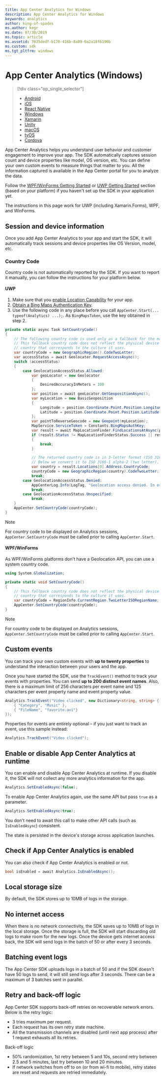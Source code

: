 ```yaml
---
title: App Center Analytics for Windows
description: App Center Analytics for Windows
keywords: analytics
author: king-of-spades
ms.author: kegr
ms.date: 07/30/2019
ms.topic: article
ms.assetid: 7835dedf-b170-416b-8a89-0a2a18f6196b
ms.custom: sdk
ms.tgt_pltfrm: windows
---
```


# App Center Analytics (Windows)

> [!div  class="op_single_selector"]
> * [Android](android.md)
> * [iOS](ios.md)
> * [React Native](react-native.md)
> * [Windows](windows.md)
> * [Xamarin](xamarin.md)
> * [Unity](unity.md)
> * [macOS](macos.md)
> * [tvOS](tvos.md)
> * [Cordova](cordova.md)

App Center Analytics helps you understand user behavior and customer engagement to improve your app. The SDK automatically captures session count and device properties like model, OS version, etc. You can define your own custom events to measure things that matter to you. All the information captured is available in the App Center portal for you to analyze the data.

Follow the [WPF/WinForms Getting Started](~/sdk/getting-started/wpf-winforms.md) or [UWP Getting Started](~/sdk/getting-started/uwp.md) section (based on your platform) if you haven't set up the SDK in your application yet.

The instructions in this page work for UWP (including Xamarin.Forms), WPF, and WinForms.

## Session and device information

Once you add App Center Analytics to your app and start the SDK, it will automatically track sessions and device properties like OS Version, model, etc.

### Country Code

Country code is not automatically reported by the SDK. If you want to report it manually, you can follow the instructions for your platform below.

#### UWP

1. Make sure that you [enable Location Capability](https://docs.microsoft.com/windows/uwp/maps-and-location/get-location#enable-the-location-capability) for your app.
2. [Obtain a Bing Maps Authentication Key](https://docs.microsoft.com/windows/uwp/maps-and-location/authentication-key#get-a-key).
3. Use the following code in any place before you call `AppCenter.Start(... typeof(Analytics) ...);`. 
	As `BingMapsToken`, use the key obtained in step 2.

```csharp
private static async Task SetCountryCode()
{
    // The following country code is used only as a fallback for the main implementation.
    // This fallback country code does not reflect the physical device location, but rather the
    // country that corresponds to the culture it uses.
    var countryCode = new GeographicRegion().CodeTwoLetter;
    var accessStatus = await Geolocator.RequestAccessAsync();
    switch (accessStatus)
    {
        case GeolocationAccessStatus.Allowed:
            var geoLocator = new Geolocator
            {
                DesiredAccuracyInMeters = 100
            };
            var position = await geoLocator.GetGeopositionAsync();
            var myLocation = new BasicGeoposition
            {
                Longitude = position.Coordinate.Point.Position.Longitude,
                Latitude = position.Coordinate.Point.Position.Latitude
            };
            var pointToReverseGeocode = new Geopoint(myLocation);
            MapService.ServiceToken = Constants.BingMapsAuthKey;
            var result = await MapLocationFinder.FindLocationsAtAsync(pointToReverseGeocode);
            if (result.Status != MapLocationFinderStatus.Success || result.Locations == null || result.Locations.Count == 0)
            {
                break;
            }

            // The returned country code is in 3-letter format (ISO 3166-1 alpha-3).
            // Below we convert it to ISO 3166-1 alpha-2 (two letter).
            var country = result.Locations[0].Address.CountryCode;
            countryCode = new GeographicRegion(country).CodeTwoLetter;
            break;
        case GeolocationAccessStatus.Denied:
            AppCenterLog.Info(LogTag, "Geolocation access denied. In order to set country code in App Center, enable location service in Windows 10.");
            break;
        case GeolocationAccessStatus.Unspecified:
            break;
    }
    AppCenter.SetCountryCode(countryCode);
}
```

> [!NOTE]
> For country code to be displayed on Analytics sessions, `AppCenter.SetCountryCode` must be called prior to calling
> `AppCenter.Start`.

#### WPF/WinForms

As WPF/WinForms platforms don't have a Geolocation API, you can use a system country code.

```csharp
using System.Globalization;

private static void SetCountryCode()
{
    // This fallback country code does not reflect the physical device location, but rather the
    // country that corresponds to the culture it uses.
    var countryCode = RegionInfo.CurrentRegion.TwoLetterISORegionName;
    AppCenter.SetCountryCode(countryCode);
}
```

> [!NOTE]
> For country code to be displayed on Analytics sessions, `AppCenter.SetCountryCode` must be called prior to calling
> `AppCenter.Start`.

## Custom events

You can track your own custom events with **up to twenty properties** to understand the interaction between your users and the app.

Once you have started the SDK, use the `TrackEvent()` method to track your events with properties. You can send **up to 200 distinct event names**. Also, there is a maximum limit of 256 characters per event name and 125 characters per event property name and event property value.

```csharp
Analytics.TrackEvent("Video clicked", new Dictionary<string, string> {
    { "Category", "Music" },
    { "FileName", "favorite.avi"}
});
```

Properties for events are entirely optional – if you just want to track an event, use this sample instead:

```csharp
Analytics.TrackEvent("Video clicked");
```

## Enable or disable App Center Analytics at runtime

You can enable and disable App Center Analytics at runtime. If you disable it, the SDK will not collect any more analytics information for the app.

```csharp
Analytics.SetEnabledAsync(false);
```

To enable App Center Analytics again, use the same API but pass `true` as a parameter.

```csharp
Analytics.SetEnabledAsync(true);
```

You don't need to await this call to make other API calls (such as `IsEnabledAsync`) consistent.

The state is persisted in the device's storage across application launches.

## Check if App Center Analytics is enabled

You can also check if App Center Analytics is enabled or not.

```csharp
bool isEnabled = await Analytics.IsEnabledAsync();
```

## Local storage size

By default, the SDK stores up to 10MB of logs in the storage.

## No internet access

When there is no network connectivity, the SDK saves up to 10MB of logs in the local storage. Once the storage is full, the SDK will start discarding old logs to make room for the new logs. Once the device gets internet access back, the SDK will send logs in the batch of 50 or after every 3 seconds.

## Batching event logs

The App Center SDK uploads logs in a batch of 50 and if the SDK doesn't have 50 logs to send, it will still send logs after 3 seconds. There can be a maximum of 3 batches sent in parallel.

## Retry and back-off logic

App Center SDK supports back-off retries on recoverable network errors. Below is the retry logic:

* 3 tries maximum per request.
* Each request has its own retry state machine.
* All the transmission channels are disabled (until next app process) after 1 request exhausts all its retries.

Back-off logic

* 50% randomization, 1st retry between 5 and 10s, second retry between 2.5 and 5 minutes, last try between 10 and 20 minutes.
* If network switches from off to on (or from wi-fi to mobile), retry states are reset and requests are retried immediately.
